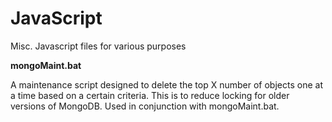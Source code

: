 JavaScript
==========

Misc. Javascript files for various purposes

<b>mongoMaint.bat</b>

A maintenance script designed to delete the top X number of objects one at a time based on a certain criteria. This is to reduce locking for older versions of MongoDB. Used in conjunction with mongoMaint.bat.
